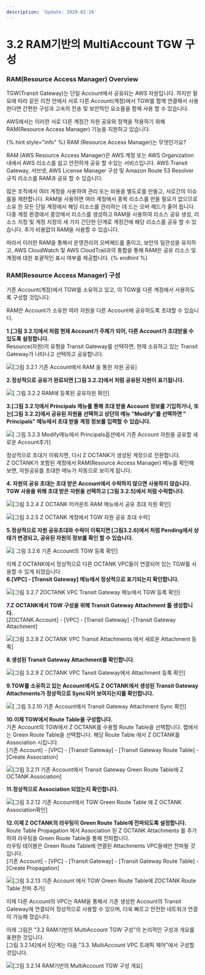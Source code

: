 ```yaml
---
description: 'Update: 2020-02-26'
---
```


# 3.2 RAM기반의 MultiAccount TGW 구성

### RAM\(Resource Access Manager\) Overview

TGW\(Transit Gateway\)는 단일 Account에서 공유되는 AWS 자원입니다. 하지만 필요에 따라 같은 리전 안에서 서로 다른 Account\(계정\)에서 TGW를 함께 연결해서 사용한다면 간편한 구성과 고속의 전송 및 보안적인 요소들을 함께 사용 할 수 있습니다.

AWS에서는 이러한 서로 다른 계정간 자원 공유와 정책을 적용하기 위해 RAM\(Resource Access Manager\) 기능을 지원하고 있습니다.   

{% hint style="info" %}
RAM \(Resource Access Manager\)는 무엇인가요?

RAM \(AWS Resource Access Manager\)은 AWS 계정 또는 AWS Organization 내에서 AWS 리소스를 쉽고 안전하게 공유 할 수있는 서비스입니다. AWS Transit Gateway, 서브넷, AWS License Manager 구성 및 Amazon Route 53 Resolver 규칙 리소스를 RAM과 공유 할 수 있습니다.

많은 조직에서 여러 계정을 사용하여 관리 또는 비용을 별도로를 만들고, 서로간의 이슈를을 제한합니다. RAM을 사용하면 여러 계정에서 중복 리소스를 만들 필요가 없으므로 소유 한 모든 단일 계정에서 해당 리소스를 관리하는 데 드는 오버 헤드가 줄어 듭니다. 다중 계정 환경에서 중앙에서 리소스를 생성하고 RAM을 사용하여 리소스 공유 생성, 리소스 지정 및 계정 지정의 세 가지 간단한 단계로 계정간에 해당 리소스를 공유 할 수 있습니다. 추가 비용없이 RAM을 사용할 수 있습니다.

따라서 이러한 RAM을 통해서 운영관리의 오버헤드를 줄이고, 보안의 일관성을 유지하고, AWS CloudWatch 및 AWS CloudTrail과의 통합을 통해 RAM은 공유 리소스 및 계정에 대한 포괄적인 표시 여부를 제공합니다.
{% endhint %}

### RAM\(Resource Access Manager\) 구성

기존 Account\(계정\)에서 TGW를 소유하고 있고, 이 TGW를 다른 계정에서 사용하도록 구성할 것입니다.

RAM은 Account가 소유한 여러 자원을 다른 Account에 공유하도록 초대할 수 있습니다.

  
**1.\[그림 3.2.1\]에서 처럼 현재 Account가 주체가 되어, 다른 Account가 초대받을 수 있도록 설정합니다.**  
Resource\(자원\)의 유형을 Transit Gateway를 선택하면, 현재 소유하고 있는 Transit Gateway가 나타나고 선택하고 공유합니다.

![\[&#xADF8;&#xB9BC; 3.2.1 &#xAE30;&#xC874; Account&#xC5D0;&#xC11C; RAM &#xC744; &#xD1B5;&#xD55C; &#xC790;&#xC6D0; &#xACF5;&#xC720;\]](../.gitbook/assets/3.2.1.ram-create1.png)

**2.정상적으로 공유가 완료되면 \[그림 3.2.2\]에서 처럼 공유된 자원이 표기됩니다.**

![\[ &#xADF8;&#xB9BC; 3.2.2 RAM&#xC5D0; &#xB4F1;&#xB85D;&#xB41C; &#xACF5;&#xC720;&#xC790;&#xC6D0; &#xD655;&#xC778;\]](../.gitbook/assets/3.2.2.ram-create1.png)

**3.\[그림 3.2.1\]에서 Principals 메뉴를 통해 초대 받을 Account 정보를 기입하거나, 또는\[그림 3.2.2\]에서 공유된 자원을 선택하고 상단의 메뉴 "Modify"를 선택하면 " Principals" 메뉴에서 초대 받을 계정 정보를 입력할 수 있습니다.**

![\[ &#xADF8;&#xB9BC; 3.2.3 Modify&#xBA54;&#xB274;&#xC5D0;&#xC11C; Principals&#xC635;&#xC158;&#xC5D0;&#xC11C; &#xAE30;&#xC874; Account &#xC790;&#xC6D0;&#xC744; &#xACF5;&#xC720;&#xD560; &#xC0C8;&#xB85C;&#xC6B4; Account&#xCD94;&#xAC00;\]](../.gitbook/assets/3.2.3.ram-create3.png)

정상적으로 초대가 이뤄지면, 다시 Z OCTANK가 생성된 계정으로 전환합니다.  
Z OCTANK가 포함된 계정에서 RAM\(Resource Access Manager\) 메뉴를 확인해 보면, 자원공유를 초대한 메뉴가 자동으로 보이게 됩니다.

  
**4. 자원의 공유 초대는 초대 받은 Account에서 수락하지 않으면 사용하지 않습니다. TGW 사용을 위해 초대 받은 자원을 선택하고 \[그림 3.2.5\]에서 처럼 수락합니다.**

![\[&#xADF8;&#xB9BC; 3.2.4 Z OCTANK &#xC5B4;&#xCE74;&#xC6B4;&#xD2B8; RAM &#xBA54;&#xB274;&#xC5D0;&#xC11C; &#xACF5;&#xC720; &#xCD08;&#xB300; &#xC790;&#xC6D0; &#xD655;&#xC778;\]](../.gitbook/assets/3.2.4.ram-create4.png)

![\[&#xADF8;&#xB9BC; 3.2.5 Z OCTANK &#xACC4;&#xC815;&#xC5D0;&#xC11C; TGW &#xC790;&#xC6D0; &#xACF5;&#xC720; &#xCD08;&#xB300; &#xC218;&#xB77D;\]](../.gitbook/assets/3.2.5.ram-create5.png)

**5.정상적으로 자원 공유초대와 수락이 이뤄지면 \[그림3.2.6\]에서 처럼 Pending에서 상태가 변경되고, 공유된 자원의 정보를 확인 할 수 있습니다.**

![\[ &#xADF8;&#xB9BC; 3.2.6 &#xAE30;&#xC874; Account&#xC758; TGW &#xB4F1;&#xB85D; &#xD655;&#xC778;\]](../.gitbook/assets/3.2.6.ram-create6.png)

이제 Z OCTANK에서 정상적으로 다른 OCTANK VPC들이 연결되어 있는 TGW를 사용할 수 있게 되었습니다.  
**6.\[VPC\] - \[Transit Gateway\] 메뉴에서 정상적으로 표기되는지 확인합니다.**

![\[&#xADF8;&#xB9BC; 3.2.7 ZOCTANK VPC Transit Gateway &#xBA54;&#xB274;&#xC5D0;&#xC11C; TGW &#xB4F1;&#xB85D; &#xD655;&#xC778;\]](../.gitbook/assets/3.2.7.ram-create7.png)

**7.Z OCTANK에서 TGW 구성을 위해 Transit Gateway Attachment 를 생성합니다.**  
\[ZOCTANK Account\] - \[VPC\] - \[Transit Gateway\] -\[Transit Gateway Attachment\]

![\[&#xADF8;&#xB9BC; 3.2.8 Z OCTANK VPC Transit Attachments &#xC5D0;&#xC11C; &#xC0C8;&#xB85C;&#xC6B4; Attachment &#xB4F1;&#xB85D;\]](../.gitbook/assets/3.2.8.tgw_attachments.png)

**8.생성된 Transit Gateway Attachment를 확인합니다.**

![\[&#xADF8;&#xB9BC; 3.2.9 Z OCTANK VPC Tansit Gateway&#xC5D0;&#xC11C; Attachment &#xB4F1;&#xB85D; &#xD655;&#xC778;\]](../.gitbook/assets/3.2.9.tgw_attachments_check.png)

**9.TGW를 소유하고 있는 Account에서도 Z OCTANK에서 생성된 Transit Gateway Attachments가 정상적으로 Sync되어 보여지는지를 확인합니다.**

![\[ &#xADF8;&#xB9BC; 3.2.10 &#xAE30;&#xC874; Account&#xC5D0;&#xC11C; Transit Gateway Attachment Sync &#xD655;&#xC778;\]](../.gitbook/assets/3.2.10.tgw_attachments_check.png)

**10.이제 TGW에서 Route Table을 구성합니다.**  
기존 Account의 TGW에서  Z OCTANK를 수용할 Route Table을 선택합니다. 랩에서는 Green Route Table을 선택합니다. 해당 Route Table 에서 Z OCTANK를 Association 시킵니다.   
\[기존 Account\] - \[VPC\] - \[Transit Gateway\] - \[Transit Gateway Route Table\] - \[Create Association\]

![\[&#xADF8;&#xB9BC; 3.2.11 &#xAE30;&#xC874; Account&#xC5D0;&#xC11C; Transit Gateway Green Route Table&#xC5D0; Z OCTANK Association\] ](../.gitbook/assets/3.2.11.tgw_rt.png)

**11.정상적으로 Association 되었는지 확인합니다.** 

![\[&#xADF8;&#xB9BC; 3.2.12 &#xAE30;&#xC874; Account&#xC5D0;&#xC11C; TGW Green Route Table &#xC5D0; Z OCTANK Association&#xD655;&#xC778;\]](../.gitbook/assets/3.2.12.tgw_route_association.png)

**12.이제 Z OCTANK의 라우팅이 Green Route Table에 전파되도록 설정합니다.**  
Route Table Propagation 에서 Association 된 Z OCTANK Attachments 를 추가하여 라우팅을 Green Route Table을 통해 전파합니다.  
라우팅 테이블은 Green Route Table에 연결된 Attachments VPC들에만 전파될 것입니다.  
\[기존 Account\] - \[VPC\] - \[Transit Gateway\] - \[Transit Gateway Route Table\] - \[Create Propagation\]

![\[&#xADF8;&#xB9BC; 3.2.13 &#xAE30;&#xC874; Account &#xC5D0;&#xC11C; TGW Green Route Table&#xC5D0; ZOCTANK Route Table &#xC804;&#xD30C; &#xCD94;&#xAC00;\]](../.gitbook/assets/3.2.12.tgw_route_propagation.png)

이제 다른 Account의 VPC는 RAM을 통해서 기존 생성한 Account의 Transit Gateway에 연결되어 정상적으로 사용할 수 있으며, 더욱 빠르고 안전한 네트워크 연결이 가능해 졌습니다.

아래 그림은 "3.2 RAM기반의 MultiAccount TGW 구성"의 논리적인 구성과 개요를 표현한 것입니다.  
\[그림 3.2.14\]에서 5단계는 다음 "3.3. MultiAccount VPC 트래픽 제어"에서 구성할 것입니다.

![\[&#xADF8;&#xB9BC; 3.2.14 RAM&#xAE30;&#xBC18;&#xC758; MultiAccount TGW &#xAD6C;&#xC131; &#xAC1C;&#xC694;\]](../.gitbook/assets/3.2.15.ram-summary.png)





